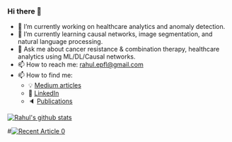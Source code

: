 ### Hi there 👋

- 🔭 I’m currently working on healthcare analytics and anomaly detection.
- 🌱 I’m currently learning causal networks, image segmentation, and natural language processing. 
- 💬 Ask me about cancer resistance & combination therapy, healthcare analytics using ML/DL/Causal networks.
- 📫 How to reach me: rahul.epfl@gmail.com
- 📫 How to find me: 
  - :bulb: [Medium articles](https://medium.com/@rahul.epfl)
  - :office: [LinkedIn](https://www.linkedin.com/in/rahulveettil/)
  - :speaker: [Publications](https://scholar.google.com/citations?user=Pb0zFcQAAAAJ&hl=en)

[![Rahul's github stats](https://github-readme-stats.vercel.app/api?username=vvrahul11&count_private=true&show_icons=true&theme=radical&hide_rank=false)](https://github.com/anuraghazra/github-readme-stats)

#<a target="_blank" href="https://github-readme-medium-recent-article.vercel.app/medium/@rahul.epfl/0"><img src="https://github-readme-medium-recent-#article.vercel.app/medium/@rahul.epfl/0" alt="Recent Article 0">

